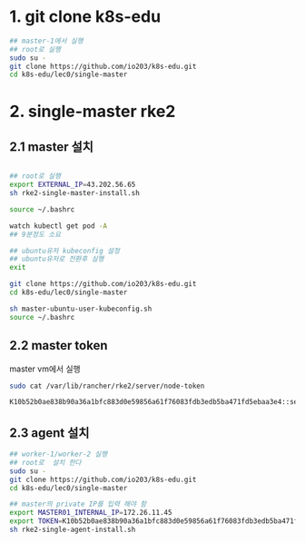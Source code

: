 # 1.  git clone k8s-edu
```bash
## master-1에서 실행
## root로 실행
sudo su -
git clone https://github.com/io203/k8s-edu.git
cd k8s-edu/lec0/single-master
```

# 2. single-master rke2

## 2.1 master 설치
```bash

## root로 실행  
export EXTERNAL_IP=43.202.56.65
sh rke2-single-master-install.sh

source ~/.bashrc

watch kubectl get pod -A
## 9분정도 소요

## ubuntu유저 kubeconfig 설정
## ubuntu유저로 전환후 실행
exit

git clone https://github.com/io203/k8s-edu.git
cd k8s-edu/lec0/single-master

sh master-ubuntu-user-kubeconfig.sh
source ~/.bashrc
```

## 2.2 master token  

master vm에서 실행  
```sh
sudo cat /var/lib/rancher/rke2/server/node-token

K10b52b0ae838b90a36a1bfc883d0e59856a61f76083fdb3edb5ba471fd5ebaa3e4::server:575a91e6af6c787ed8dff2d049aa254a

```

## 2.3 agent 설치
```sh
## worker-1/worker-2 실행 
## root로  설치 한다 
sudo su -
git clone https://github.com/io203/k8s-edu.git
cd k8s-edu/lec0/single-master

## master의 private IP를 입력 해야 함 
export MASTER01_INTERNAL_IP=172.26.11.45
export TOKEN=K10b52b0ae838b90a36a1bfc883d0e59856a61f76083fdb3edb5ba471fd5ebaa3e4::server:575a91e6af6c787ed8dff2d049aa254a
sh rke2-single-agent-install.sh

```

